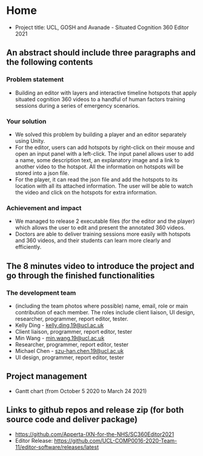 # Home 
- Project title: UCL, GOSH and Avanade - Situated Cognition 360 Editor 2021
## An abstract should include three paragraphs and the following contents
### Problem statement
- Building an editor with layers and interactive timeline hotspots that apply situated cognition 360 videos to a handful of human factors training sessions during a series of emergency scenarios. 
### Your solution
- We solved this problem by building a player and an editor separately using Unity. 
- For the editor, users can add hotspots by right-click on their mouse and open an input panel with a left-click. The input panel allows user to add a name, some description text, an explanatory image and a link to another video to the hotspot. All the information on hotspots will be stored into a json file.
- For the player, it can read the json file and add the hotspots to its location with all its attached information. The user will be able to watch the video and click on the hotspots for extra information.
### Achievement and impact
- We managed to release 2 executable files (for the editor and the player) which allows the user to edit and present the annotated 360 videos.
-	Doctors are able to deliver training sessions more easily with hotspots and 360 videos, and their students can learn more clearly and efficiently.

## The 8 minutes video to introduce the project and go through the finished functionalities
### The development team
-	(including the team photos where possible) name, email, role or main contribution of each member. The roles include client liaison, UI design, researcher, programmer, report editor, tester.
- Kelly Ding - kelly.ding.19@ucl.ac.uk 
- Client liaison, programmer, report editor, tester
- Min Wang - min.wang.19@ucl.ac.uk 
- Researcher, programmer, report editor, tester
- Michael Chen - szu-han.chen.19@ucl.ac.uk 
- UI design, programmer, report editor, tester 

## Project management
- Gantt chart (from October 5 2020 to March 24 2021)
## Links to github repos and release zip (for both source code and deliver package)
- https://github.com/Apperta-IXN-for-the-NHS/SC360Editor2021 
- Editor Release: https://github.com/UCL-COMP0016-2020-Team-11/editor-software/releases/latest 
